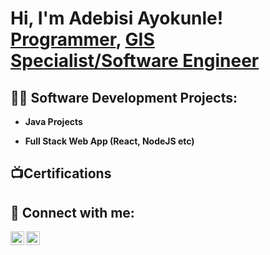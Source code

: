 <h1>Hi, I'm Adebisi Ayokunle! <br/><a href="https://github.com/adeways2000">Programmer</a>, <a href="(https://www.linkedin.com/in/ayokunle-adebisi-440481288">GIS Specialist/Software Engineer</a></h1>

<h2>👨‍💻 Software Development Projects:</h2>

- <b>Java Projects</b>
 
- <b>Full Stack Web App (React, NodeJS etc)</b>
  
<h2>📺Certifications</h2>


<h2> 🤳 Connect with me:</h2>


[<img align="left" alt="JoshMadakor | LinkedIn" width="22px" src="https://cdn.jsdelivr.net/npm/simple-icons@v3/icons/linkedin.svg" />][linkedin]
[<img align="left" alt="JoshMadakor | Instagram" width="22px" src="https://cdn.jsdelivr.net/npm/simple-icons@v3/icons/instagram.svg" />][instagram]


[instagram]: https://www.instagram.com/ade_sensini/
[linkedin]: https://linkedin.com/in/ayokunle-adebisi-440481288

<!--
**** is a ✨ _special_ ✨ repository because its `README.md` (this file) appears on your GitHub profile.

Here are some ideas to get you started:

- 🔭 I’m currently working on ...
- 🌱 I’m currently learning ...
- 👯 I’m looking to collaborate on ...
- 🤔 I’m looking for help with ...
- 💬 Ask me about ...
- 📫 How to reach me: ...
- 😄 Pronouns: ...
- ⚡ Fun fact: ...
-->
